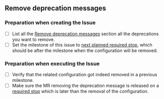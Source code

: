 <!--
Read me first!

Before you create a new issue, please make sure to search in https://gitlab.com/gitlab-org/omnibus-gitlab/issues,
to verify that the issue you are about to submit isn't a duplicate.
-->

## Remove deprecation messages

<!--
List here the deprecation messages you want to remove.
-->

### Preparation when creating the Issue

- [ ] List all the [Remove deprecation messages](#remove-deprecation-messages) section all the deprecations you want to remove.
- [ ] Set the milestone of this issue to [next planned required stop](https://docs.gitlab.com/ee/update/index.html#upgrade-paths), which should be after
  the milestone when the configuration will be removed.

### Preparation when executing the Issue

- [ ] Verify that the related configuration got indeed removed in a previous milestone.
- [ ] Make sure the MR removing the deprecation message is released on a [required stop](https://docs.gitlab.com/ee/update/index.html#upgrade-paths)
  which is later than the removal of the configuration.
